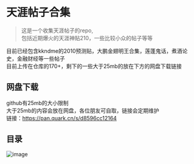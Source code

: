 # 天涯帖子合集
>这是一个收集天涯帖子的repo,   
>包括近期爆火的天涯神贴210，一些比较小众的帖子等等   



目前已经包含kkndme的2010预测贴，大鹏金翅明王合集，莲蓬鬼话，煮酒论史，金融财经等一些帖子  
目前上传在仓库的170+，剩下的一些大于25mb的放在下方的网盘下载链接
<Br/>
## 网盘下载
github有25mb的大小限制<Br/>
大于25mb的内容会放在网盘，各位朋友可自取，链接会定期维护<Br/>
链接：https://pan.quark.cn/s/d8596cc12164<Br/>
## 目录
![image](https://github.com/als3453/Collection_TianYa/blob/main/menu_TianYa.jpg)
